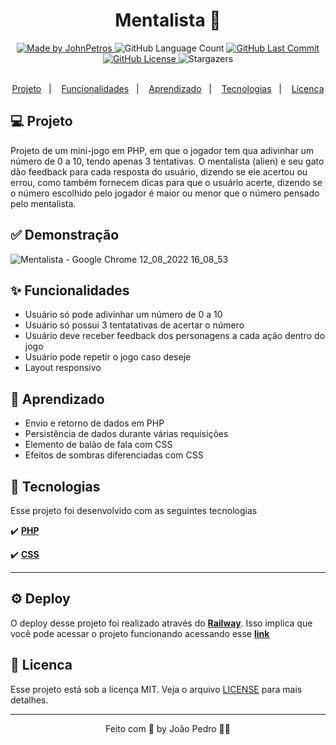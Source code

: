 <h1 align="center">
  Mentalista 🔮
</h1>

<div align="center">
   <a href="https://github.com/JohnPetros">
      <img alt="Made by JohnPetros" src="https://img.shields.io/badge/made%20by-JohnPetros-blueviolet">
   </a>
   <img alt="GitHub Language Count" src="https://img.shields.io/github/languages/count/JohnPetros/mentalista">
   <a href="https://github.com/JohnPetros/mentalista/commits/main">
      <img alt="GitHub Last Commit" src="https://img.shields.io/github/last-commit/JohnPetros/mentalista">
   </a>
  </a>
   </a>
   <a href="https://github.com/JohnPetros/mentalista/blob/main/LICENSE.md">
      <img alt="GitHub License" src="https://img.shields.io/github/license/JohnPetros/mentalista">
   </a>
    <img alt="Stargazers" src="https://img.shields.io/github/stars/JohnPetros/mentalista?style=social">
</div>

<br>

<p align="center">
  <a href="#-projeto">Projeto</a>&nbsp;&nbsp;&nbsp;|&nbsp;&nbsp;&nbsp;
  <a href="#-funcionalidades">Funcionalidades</a>&nbsp;&nbsp;&nbsp;|&nbsp;&nbsp;&nbsp;
  <a href="#-aprendizado">Aprendizado</a>&nbsp;&nbsp;&nbsp;|&nbsp;&nbsp;&nbsp;
  <a href="#-tecnologias">Tecnologias</a>&nbsp;&nbsp;&nbsp;|&nbsp;&nbsp;&nbsp;
  <a href="#-licenca">Licenca</a>
</p>

## 💻 Projeto

Projeto de um mini-jogo em PHP, em que o jogador tem qua adivinhar um número de 0 a 10, tendo apenas 3 tentativas. O mentalista (alien) e seu gato dão feedback para cada resposta do usuário, dizendo se ele acertou ou errou, como também fornecem dicas para que o usuário acerte, dizendo se o número escolhido pelo jogador é maior ou menor que o número pensado pelo mentalista.

## ✅ Demonstração
![Mentalista - Google Chrome 12_08_2022 16_08_53](https://user-images.githubusercontent.com/93893533/184433131-1b38ad76-1587-4f7f-9610-7054e69c859a.png)


## ✨ Funcionalidades
- Usuário só pode adivinhar um número de 0 a 10
- Usuário só possui 3 tentatativas de acertar o número
- Usuário deve receber feedback dos personagens a cada ação dentro do jogo
- Usuário pode repetir o jogo caso deseje
- Layout responsivo

## 📖 Aprendizado
- Envio e retorno de dados em PHP
- Persistência de dados durante várias requisições
- Elemento de balão de fala com CSS 
- Efeitos de sombras diferenciadas com CSS

## 🚀 Tecnologias
Esse projeto foi desenvolvido com as seguintes tecnologias

✔️ **[PHP](https://www.php.net/)**

✔️ **[CSS](https://developer.mozilla.org/pt-BR/docs/Web/CSS)**

---

## ⚙️ Deploy

O deploy desse projeto foi realizado através do **[Railway](https://www.infinityfree.net/)**. Isso implica que você pode acessar o projeto funcionando acessando esse **[link](mentalista-production.up.railway.app/)**

## 📝 Licenca

Esse projeto está sob a licença MIT. Veja o arquivo [LICENSE](LICENSE) para mais detalhes.

---

<p align="center">
   Feito com 💜 by João Pedro 👋🏻
</p>

